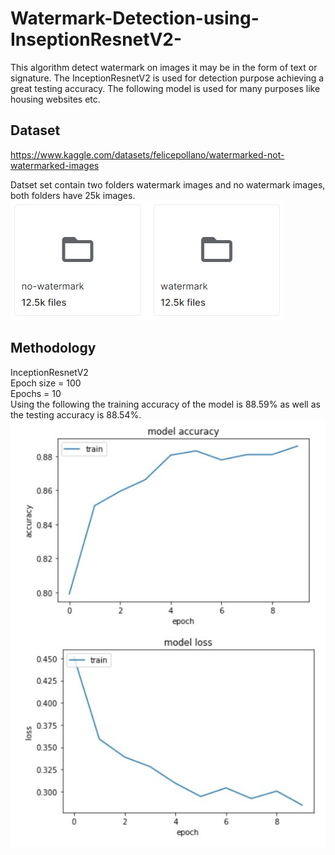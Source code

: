# Watermark-Detection-using-InseptionResnetV2-
This algorithm detect watermark on images it may be in the form of text or signature. The InceptionResnetV2 is used for detection purpose achieving a great testing accuracy. The following model is used for many purposes like housing websites etc. 

## Dataset
https://www.kaggle.com/datasets/felicepollano/watermarked-not-watermarked-images

Datset set contain two folders watermark images and no watermark images, both folders have 25k images. 
![g1](g1.jpg)

## Methodology
InceptionResnetV2 <br/>
Epoch size = 100 <br/>
Epochs = 10 <br/>
Using the following the training accuracy of the model is 88.59% as well as the testing accuracy is 88.54%.
![g2](g2.jpg)

